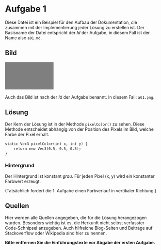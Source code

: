 # Aufgabe 1

Diese Datei ist ein Beispiel für den Aufbau der Dokumentation, die zusammen mit der Implementierung jeder Lösung zu erstellen ist. Der Basisname der Datei entspricht der *Id* der Aufgabe, in diesem Fall ist der Name also `a01.md`.

## Bild

![](a01.png)

Auch das Bild ist nach der *Id* der Aufgabe benannt. In diesem Fall: `a01.png`.

## Lösung

Der Kern der Lösung ist in der Methode `pixelColor()` zu sehen. Diese Methode entscheidet abhängig von der Position des Pixels im Bild, welche Farbe der Pixel erhält.

``` {.java}
static Vec3 pixelColor(int x, int y) {
    return new Vec3(0.5, 0.5, 0.5);
}
```

### Hintergrund

Der Hintergrund ist konstant *grau*. Für jeden Pixel (x, y) wird ein konstanter Farbwert erzeugt.

(Tatsächlich fordert die 1. Aufgabe einen Farbverlauf in vertikaler Richtung.)

## Quellen

Hier werden alle Quellen angegeben, die für die Lösung herangezogen wurden. Besonders wichtig ist es, die Herkunft nicht selbst verfasster Code-Schnipsel anzugeben. Auch hilfreiche Blog-Seiten und Beiträge auf Stackoverflow oder Wikipedia sind hier zu nennen.

**Bitte entfernen Sie die Einführungstexte vor Abgabe der ersten Aufgabe.**

<!-- vim: set spelllang=de: -->
